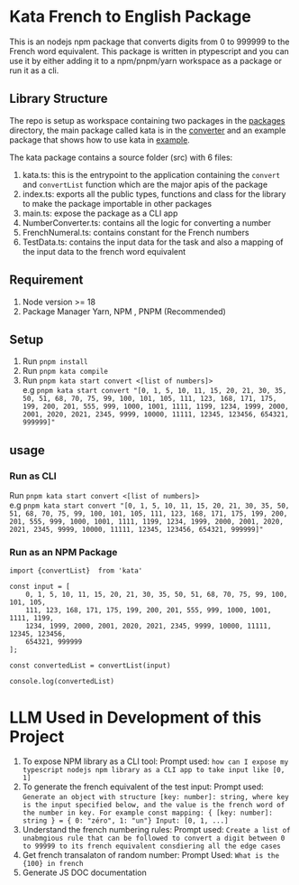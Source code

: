 # Kata French to English Package
This is an nodejs npm package that converts digits from 0 to 999999 to the French word equivalent. This package is written in ptypescript and you can use it by either adding it to a npm/pnpm/yarn workspace as a package or run it as a cli. 

## Library Structure
The repo is setup as workspace containing two packages in the [packages](https://github.com/tosinamuda/kata/tree/main/packages) directory,  the main package called kata is in the [converter](https://github.com/tosinamuda/kata/tree/main/packages/converter) and an example package that shows how to use kata in [example](https://github.com/tosinamuda/kata/tree/main/packages/examples).

The kata package contains a source folder (src) with 6  files:
1. kata.ts: this is the entrypoint to the application containing the `convert` and `convertList` function which are the major apis of the package
2. index.ts: exports all the public types, functions and class for the library to make the package importable in other packages
3. main.ts: expose the package as a CLI app
4. NumberConverter.ts: contains all the logic for converting a number
5. FrenchNumeral.ts: contains constant for the French numbers
6. TestData.ts: contains the input data for the task and also a mapping of the input data to the french word equivalent

## Requirement
1. Node version >= 18
2. Package Manager Yarn, NPM , PNPM (Recommended) 


## Setup
1. Run `pnpm install`
2. Run `pnpm kata compile`
3. Run `pnpm kata start convert <[list of numbers]>`   
e.g `pnpm kata start convert "[0, 1, 5, 10, 11, 15, 20, 21, 30, 35, 50, 51, 68, 70, 75, 99, 100, 101, 105, 111, 123, 168, 171, 175, 199, 200, 201, 555, 999, 1000, 1001, 1111, 1199, 1234, 1999, 2000, 2001, 2020, 2021, 2345, 9999, 10000, 11111, 12345, 123456, 654321, 999999]"`


## usage
### Run as CLI
Run `pnpm kata start convert <[list of numbers]>`   
e.g `pnpm kata start convert "[0, 1, 5, 10, 11, 15, 20, 21, 30, 35, 50, 51, 68, 70, 75, 99, 100, 101, 105, 111, 123, 168, 171, 175, 199, 200, 201, 555, 999, 1000, 1001, 1111, 1199, 1234, 1999, 2000, 2001, 2020, 2021, 2345, 9999, 10000, 11111, 12345, 123456, 654321, 999999]"`


### Run as an NPM Package
```
import {convertList}  from 'kata'

const input = [
    0, 1, 5, 10, 11, 15, 20, 21, 30, 35, 50, 51, 68, 70, 75, 99, 100, 101, 105,
    111, 123, 168, 171, 175, 199, 200, 201, 555, 999, 1000, 1001, 1111, 1199,
    1234, 1999, 2000, 2001, 2020, 2021, 2345, 9999, 10000, 11111, 12345, 123456,
    654321, 999999
];

const convertedList = convertList(input)

console.log(convertedList)
```


# LLM Used in Development of this Project
1. To expose NPM library as a CLI tool: 
Prompt used: `how can I expose my typescript nodejs npm library as a CLI app to take input like [0, 1]`
2. To generate the french equivalent of the test input: 
Prompt used: `Generate an object with structure [key: number]: string, where key is the input specified below, and the value is the french word of the number in key. For example const mapping: { [key: number]: string } = { 0: "zéro", 1: "un"}
Input: [0, 1, ...]`
3. Understand the french numbering rules: 
Prompt used: `Create a list of unabmgious rule that can be followed to convert a digit between 0 to 99999 to its french equivalent consdiering all the edge cases`
4. Get french transalaton of random number:
Prompt Used: `What is the {100} in french`
5. Generate JS DOC documentation

